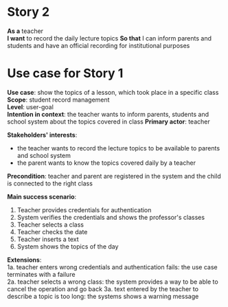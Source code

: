 # Story 2
**As a** teacher  
**I want** to record the daily lecture topics 
**So that** I can inform parents and students and have an official recording for institutional purposes 

# Use case for Story 1
**Use case**: show the topics of a lesson, which took place in a specific class
**Scope**: student record management  
**Level**: user-goal  
**Intention in context**: the teacher wants to inform parents, students and school system about the topics covered in class
**Primary actor**: teacher 

**Stakeholders' interests**:

* the teacher wants to record the lecture topics to be available to parents and school system
* the parent wants to know the topics covered daily by a teacher

**Precondition**: teacher and parent are registered in the system and the child is connected to the right class

**Main success scenario**:

1. Teacher provides credentials for authentication
2. System verifies the credentials and shows the professor's classes
3. Teacher selects a class
4. Teacher checks the date
5. Teacher inserts a text
6. System shows the topics of the day

**Extensions**:  
1a. teacher enters wrong credentials and authentication fails: the use case terminates with a failure  
2a. teacher selects a wrong class: the system provides a way to be able to cancel the operation and go back
3a. text entered by the teacher to describe a topic is too long: the systems shows a warning message
